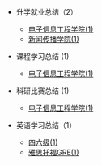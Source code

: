 - 升学就业总结（2）

  - [电子信息工程学院(1)](升学就业/电子信息工程学院/README.md)
  - [新闻传播学院(1)](升学就业/新闻传播学院/README.md)

- 课程学习总结 (1)

  - [电子信息工程学院(1)](课程学习/电子信息工程学院/README.md)
  
- 科研比赛总结 (1)

  - [电子信息工程学院(1)](科研比赛/电子信息工程学院/README.md)

- 英语学习总结（1）

  - [四六级(1)](英语学习/四六级/README.md)
  - [雅思托福GRE(1)](英语学习/雅思托福GRE/README.md)
